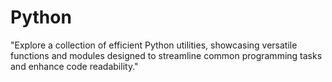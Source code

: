 # Python
"Explore a collection of efficient Python utilities, showcasing versatile functions and modules designed to streamline common programming tasks and enhance code readability."
